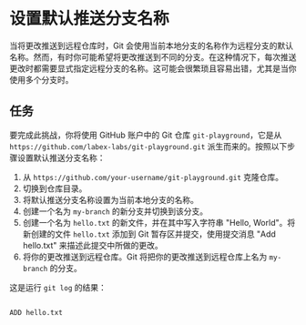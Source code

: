 # 设置默认推送分支名称

当将更改推送到远程仓库时，Git 会使用当前本地分支的名称作为远程分支的默认名称。然而，有时你可能希望将更改推送到不同的分支。在这种情况下，每次推送更改时都需要显式指定远程分支的名称。这可能会很繁琐且容易出错，尤其是当你使用多个分支时。

## 任务

要完成此挑战，你将使用 GitHub 账户中的 Git 仓库 `git-playground`，它是从 `https://github.com/labex-labs/git-playground.git` 派生而来的。按照以下步骤设置默认推送分支名称：

1. 从 `https://github.com/your-username/git-playground.git` 克隆仓库。
2. 切换到仓库目录。
3. 将默认推送分支名称设置为当前本地分支的名称。
4. 创建一个名为 `my-branch` 的新分支并切换到该分支。
5. 创建一个名为 `hello.txt` 的新文件，并在其中写入字符串 "Hello, World"。将新创建的文件 `hello.txt` 添加到 Git 暂存区并提交，使用提交消息 "Add hello.txt" 来描述此提交中所做的更改。
6. 将你的更改推送到远程仓库。Git 将把你的更改推送到远程仓库上名为 `my-branch` 的分支。

这是运行 `git log` 的结果：

```shell

ADD hello.txt
```
